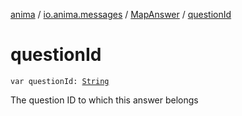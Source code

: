 [anima](../../index.md) / [io.anima.messages](../index.md) / [MapAnswer](index.md) / [questionId](./question-id.md)

# questionId

`var questionId: `[`String`](https://kotlinlang.org/api/latest/jvm/stdlib/kotlin/-string/index.html)

The question ID to which this answer belongs

